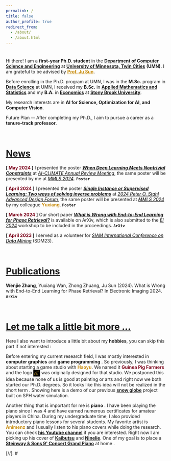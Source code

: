 ```yaml
---
permalink: /
title: false
author_profile: true
redirect_from: 
  - /about/
  - /about.html
---
```

[](#nothing)
======
Hi there! I am a **first-year Ph.D. student** in the [**Department of Computer Science and Engineering**](https://cse.umn.edu/cs) at [**University of Minnesota, Twin Cities**](https://twin-cities.umn.edu/) **(UMN)**. I am grateful to be advised by <a href="https://sunju.org/" style="color: #c98f14;font-weight: bold;">Prof. Ju Sun</a>. 

Before enrolling in the Ph.D. program at UMN, I was in the **M.Sc.** program in [**Data Science**](https://cse.umn.edu/datascience) at UMN, I received my **B.Sc.** in [**Applied Mathematics and Statistics**](https://www.stonybrook.edu/commcms/ams/) and my **B.A.** in [**Economics**](https://www.stonybrook.edu/commcms/economics/) at [**Stony Brook University**](https://www.stonybrook.edu/). 

My research interests are in **AI for Science, Optimization for AI, and Computer Vision**.

Future Plan -- After completing my Ph.D., I aim to pursue a career as a **tenure-track professor**.

<br>

[News](#news)
======
**[ <span style="color:#7a0019">May 2024</span> ]** I presented the poster [***When Deep Learning Meets Nontrivial Constraints***](/files/PyGRANSO_POSTER.pdf) at <a href="https://cse.umn.edu/aiclimate/events/ai-climate-annual-review-meeting" style="color:#000;">*AI-CLIMATE Annual Review Meeting*</a>, the same poster will be presented by me at <a href="https://midwest-ml.org/2024/" style="color:#000;">*MMLS 2024*</a>. 
<a href="/files/PyGRANSO_POSTER.pdf" style="font-weight: bold;text-decoration: none;">`Poster`</a> 

**[ <span style="color:#7a0019">April 2024</span> ]** I presented the poster [***Single Instance or Supervised Learning: Two ways of solving inverse problems***](/files/IP_POSTER.pdf) at <a href="https://sites.google.com/umn.edu/stahlforum2024?usp=sharing" style="color:#000;">*2024 Peter O. Stahl Advanced Design Forum*</a>, the same poster will be presented at <a href="https://midwest-ml.org/2024/" style="color:#000;">*MMLS 2024*</a> by my colleague <span style='color: #c98f14'>**Yuxiang**</span>. <i class="fa-solid fa-hands-clapping"></i>
<a href="/files/IP_POSTER.pdf" style="font-weight: bold;text-decoration: none;">`Poster`</a> 

**[ <span style="color:#7a0019">March 2024</span> ]** Our short paper [***What is Wrong with End-to-End Learning for Phase Retrieval?***](https://arxiv.org/abs/2403.15448) is available on ArXiv, which is also submitted to the <a href="https://www.imaging.org/IST/IST/Conferences/EI/EI2024/EI2024.aspx" style="color:#000;">*EI 2024*</a> workshop to be included in the proceedings. <a href="https://arxiv.org/abs/2403.15448" style="font-weight: bold;text-decoration: none;">`ArXiv`</a> 

**[ <span style="color:#7a0019">April 2023</span> ]** I served as a volunteer for <a href="https://www.siam.org/conferences/cm/conference/sdm23" style="color:#000;">*SIAM International Conference on Data Mining*</a> (SDM23).


<br>

[Publications](#publications)
======
**Wenjie Zhang**, Yuxiang Wan, Zhong Zhuang, Ju Sun (2024). What is Wrong with End-to-End Learning for Phase Retrieval? In Electronic Imaging 2024.
<a href="https://arxiv.org/abs/2403.15448" style="font-weight: bold;text-decoration: none;">`ArXiv`</a> 


<br>

[Let me talk a little bit more ...](#more)
======
Here I also want to introduce a little bit about my **hobbies**, you can skip this part if not interested <i class="fa-solid fa-face-grin-squint-tears"></i>: 

Before entering my current research field, I was mostly interested in **computer graphics** and **game programming** <i class="fa-solid fa-gamepad"></i>. So previously, I was thinking about starting a game studio with <span style='color: #c98f14'>**Haoyu**</span>. We named it <span style="color:#7a0019">**Guinea Pig Farmers**</span> and the logo <img src="/images/GPF.jpg"  style=" height: 1.5em; vertical-align: middle;"> was originally designed for that studio. We postponed this idea because none of us is good at painting or arts and right now we both started our Ph.D. degrees. So it looks like this idea will not be realized in the short term <i class="fa-solid fa-face-grin-squint-tears"></i>. Showing here is a demo of our previous [**snow globe**](https://www.youtube.com/watch?v=AmqCdvWFfCk) project built on SPH water simulation.

Another thing that is important for me is **piano** <i class="fa-solid fa-music"></i>. I have been playing the piano since I was 4 and have earned numerous certificates for amateur players in China. During my undergraduate time, I also provided introductory piano lessons for several students. My favorite artist is <span style='color: #c98f14'>**Animenz**</span> and I usually listen to his piano covers while doing the research. You can check [**his Youtube channel**](https://www.youtube.com/@Animenzzz) if you are interested. Right now I am picking up his cover of [**Kaibutsu**](https://www.youtube.com/watch?v=wD3MlqaLDZM) and [**Ninelie**](https://www.youtube.com/watch?v=AWNbcxXDmt0). One of my goal is to place a [**Steinway & Sons 9' Concert Grand Piano**](https://eu.steinway.com/en/pianos/steinway-grand-pianos/d-274/) at home <i class="fa-solid fa-face-grin-squint-tears"></i>.



[//]: # <script type="text/javascript" id="clustrmaps" src="//clustrmaps.com/map_v2.js?d=Pwn1vlJUml4eFMQH5sMqT8UKhb6fh1RVMliRJIaabwA&cl=ffffff&w=a"></script>
